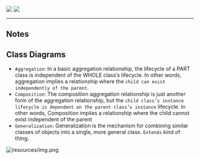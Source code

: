![](https://img.shields.io/static/v1?label=Author&message=Rohit+Chaudhari&color=339933&logo=Apache)
![](https://img.shields.io/static/v1?label=OOP&message=OOD&color=27AE60&logo=MongoDB)

----------------------------------------------------
Notes
----------------------------------------------------
Class Diagrams
----------------------------------------------------

- `Aggregation`: In a basic aggregation relationship, the lifecycle of a PART class is 
  independent of the WHOLE class’s lifecycle. In other words, aggregation implies a relationship where the `child can exist independently of the parent`.
- `Composition`: The composition aggregation relationship is just another form of the aggregation relationship, but the `child class’s instance lifecycle is dependent on the parent class’s instance` lifecycle. In other words, Composition implies a relationship where the child cannot exist independent of the parent  
- `Generalization`: Generalization is the mechanism for combining similar classes of objects into 
   a single, more general class. `Extends` kind of thing.
  
![resources/img.png](img.png)
